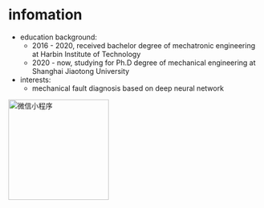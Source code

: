 # infomation

* education background:
  * 2016 - 2020,  received bachelor degree of mechatronic engineering at Harbin Institute of Technology
  * 2020 - now, studying for Ph.D degree of mechanical engineering at Shanghai Jiaotong University
* interests:
  * mechanical fault diagnosis based on deep neural network

<img src="./figures/饮水思源.jpg" width="200" height="200" alt="微信小程序"/><br/>
